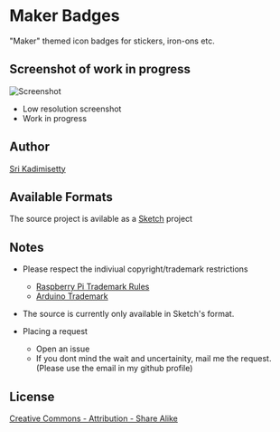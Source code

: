 # Maker Badges
"Maker" themed icon badges for stickers, iron-ons etc.

## Screenshot of work in progress
<!-- ![Image](https://raw.github.com/kadimisetty/MakerBadges/master/img/screenshots/Screen%20Shot%202013-09-13%20at%208.34.52%20AM.png?raw=true) -->
![Screenshot](https://raw.github.com/kadimisetty/MakerBadges/master/src/IconFrame%20copy.sketch/QuickLook/Thumbnail.png?raw=true)
- Low resolution screenshot
- Work in progress

## Author
[Sri Kadimisetty](sri.io)


## Available Formats
The source project is avilable as a [Sketch](http://www.bohemiancoding.com/sketch/) project


## Notes
- Please respect the indiviual copyright/trademark restrictions
    - [Raspberry Pi Trademark Rules](http://www.raspberrypi.org/trademark-rules)
    - [Arduino Trademark](http://arduino.cc/en/Main/trademark)

- The source is currently only available in Sketch's format.

- Placing a request
    - Open an issue
    - If you dont mind the wait and uncertainity, mail me the request. (Please use the email in my github profile)

## License
[Creative Commons - Attribution - Share Alike](http://creativecommons.org/licenses/by-sa/3.0/)
